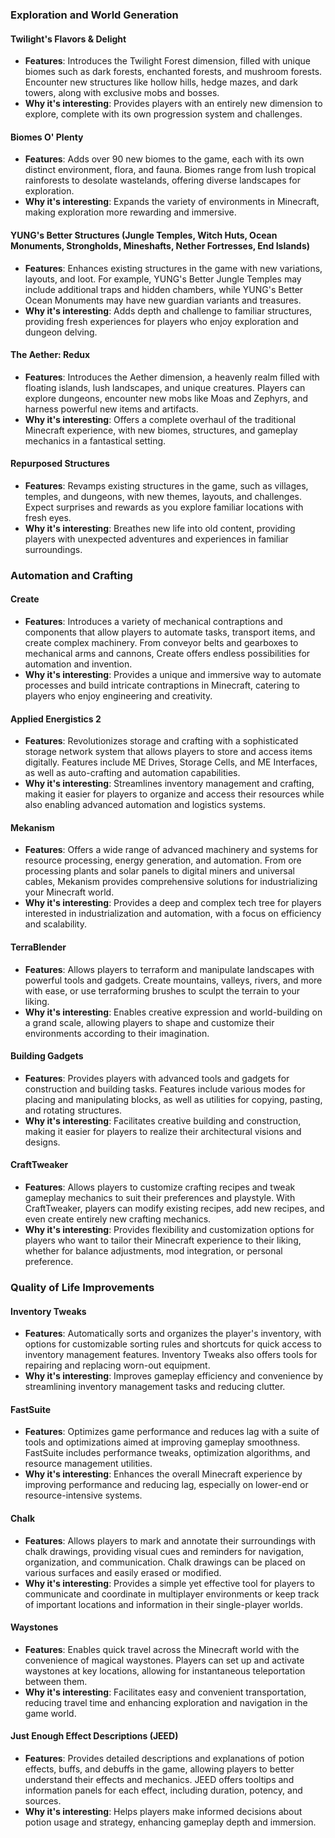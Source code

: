 
### Exploration and World Generation

#### Twilight's Flavors & Delight
- **Features**: Introduces the Twilight Forest dimension, filled with unique biomes such as dark forests, enchanted forests, and mushroom forests. Encounter new structures like hollow hills, hedge mazes, and dark towers, along with exclusive mobs and bosses.
- **Why it's interesting**: Provides players with an entirely new dimension to explore, complete with its own progression system and challenges.

#### Biomes O' Plenty
- **Features**: Adds over 90 new biomes to the game, each with its own distinct environment, flora, and fauna. Biomes range from lush tropical rainforests to desolate wastelands, offering diverse landscapes for exploration.
- **Why it's interesting**: Expands the variety of environments in Minecraft, making exploration more rewarding and immersive.

#### YUNG's Better Structures (Jungle Temples, Witch Huts, Ocean Monuments, Strongholds, Mineshafts, Nether Fortresses, End Islands)
- **Features**: Enhances existing structures in the game with new variations, layouts, and loot. For example, YUNG's Better Jungle Temples may include additional traps and hidden chambers, while YUNG's Better Ocean Monuments may have new guardian variants and treasures.
- **Why it's interesting**: Adds depth and challenge to familiar structures, providing fresh experiences for players who enjoy exploration and dungeon delving.

#### The Aether: Redux
- **Features**: Introduces the Aether dimension, a heavenly realm filled with floating islands, lush landscapes, and unique creatures. Players can explore dungeons, encounter new mobs like Moas and Zephyrs, and harness powerful new items and artifacts.
- **Why it's interesting**: Offers a complete overhaul of the traditional Minecraft experience, with new biomes, structures, and gameplay mechanics in a fantastical setting.

#### Repurposed Structures
- **Features**: Revamps existing structures in the game, such as villages, temples, and dungeons, with new themes, layouts, and challenges. Expect surprises and rewards as you explore familiar locations with fresh eyes.
- **Why it's interesting**: Breathes new life into old content, providing players with unexpected adventures and experiences in familiar surroundings.

### Automation and Crafting

#### Create
- **Features**: Introduces a variety of mechanical contraptions and components that allow players to automate tasks, transport items, and create complex machinery. From conveyor belts and gearboxes to mechanical arms and cannons, Create offers endless possibilities for automation and invention.
- **Why it's interesting**: Provides a unique and immersive way to automate processes and build intricate contraptions in Minecraft, catering to players who enjoy engineering and creativity.

#### Applied Energistics 2
- **Features**: Revolutionizes storage and crafting with a sophisticated storage network system that allows players to store and access items digitally. Features include ME Drives, Storage Cells, and ME Interfaces, as well as auto-crafting and automation capabilities.
- **Why it's interesting**: Streamlines inventory management and crafting, making it easier for players to organize and access their resources while also enabling advanced automation and logistics systems.

#### Mekanism
- **Features**: Offers a wide range of advanced machinery and systems for resource processing, energy generation, and automation. From ore processing plants and solar panels to digital miners and universal cables, Mekanism provides comprehensive solutions for industrializing your Minecraft world.
- **Why it's interesting**: Provides a deep and complex tech tree for players interested in industrialization and automation, with a focus on efficiency and scalability.

#### TerraBlender
- **Features**: Allows players to terraform and manipulate landscapes with powerful tools and gadgets. Create mountains, valleys, rivers, and more with ease, or use terraforming brushes to sculpt the terrain to your liking.
- **Why it's interesting**: Enables creative expression and world-building on a grand scale, allowing players to shape and customize their environments according to their imagination.

#### Building Gadgets
- **Features**: Provides players with advanced tools and gadgets for construction and building tasks. Features include various modes for placing and manipulating blocks, as well as utilities for copying, pasting, and rotating structures.
- **Why it's interesting**: Facilitates creative building and construction, making it easier for players to realize their architectural visions and designs.

#### CraftTweaker
- **Features**: Allows players to customize crafting recipes and tweak gameplay mechanics to suit their preferences and playstyle. With CraftTweaker, players can modify existing recipes, add new recipes, and even create entirely new crafting mechanics.
- **Why it's interesting**: Provides flexibility and customization options for players who want to tailor their Minecraft experience to their liking, whether for balance adjustments, mod integration, or personal preference.

### Quality of Life Improvements

#### Inventory Tweaks
- **Features**: Automatically sorts and organizes the player's inventory, with options for customizable sorting rules and shortcuts for quick access to inventory management features. Inventory Tweaks also offers tools for repairing and replacing worn-out equipment.
- **Why it's interesting**: Improves gameplay efficiency and convenience by streamlining inventory management tasks and reducing clutter.

#### FastSuite
- **Features**: Optimizes game performance and reduces lag with a suite of tools and optimizations aimed at improving gameplay smoothness. FastSuite includes performance tweaks, optimization algorithms, and resource management utilities.
- **Why it's interesting**: Enhances the overall Minecraft experience by improving performance and reducing lag, especially on lower-end or resource-intensive systems.

#### Chalk
- **Features**: Allows players to mark and annotate their surroundings with chalk drawings, providing visual cues and reminders for navigation, organization, and communication. Chalk drawings can be placed on various surfaces and easily erased or modified.
- **Why it's interesting**: Provides a simple yet effective tool for players to communicate and coordinate in multiplayer environments or keep track of important locations and information in their single-player worlds.

#### Waystones
- **Features**: Enables quick travel across the Minecraft world with the convenience of magical waystones. Players can set up and activate waystones at key locations, allowing for instantaneous teleportation between them.
- **Why it's interesting**: Facilitates easy and convenient transportation, reducing travel time and enhancing exploration and navigation in the game world.

#### Just Enough Effect Descriptions (JEED)
- **Features**: Provides detailed descriptions and explanations of potion effects, buffs, and debuffs in the game, allowing players to better understand their effects and mechanics. JEED offers tooltips and information panels for each effect, including duration, potency, and sources.
- **Why it's interesting**: Helps players make informed decisions about potion usage and strategy, enhancing gameplay depth and immersion.